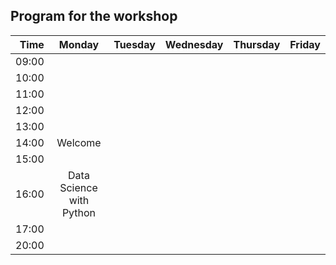 
## Program for the workshop


| Time     | Monday    |Tuesday    | Wednesday | Thursday  | Friday    |
| --------:|:----------:|----------:|----------:|----------:|----------:|
| 09:00    |           |           |           |           |           |
| 10:00    |           |           |           |           |           |
| 11:00    |           |           |           |           |           |
| 12:00    |           |           |           |           |           |
| 13:00    |           |           |           |           |           |
| 14:00    |  Welcome  |           |           |           |           |
| 15:00    |           |           |           |           |           |
| 16:00    |   Data Science with Python        |           |           |           |           |
| 17:00    |           |           |           |           |           |
| 20:00    |           |           |           |           |           |
